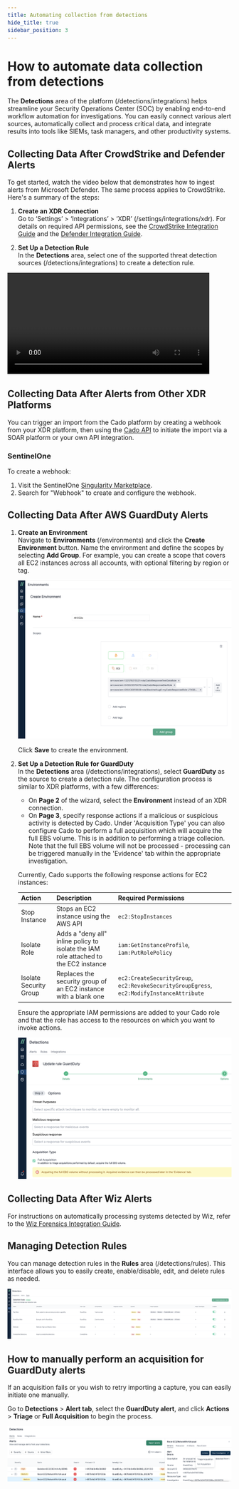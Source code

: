 ```yaml
---
title: Automating collection from detections
hide_title: true
sidebar_position: 3
---
```


# How to automate data collection from detections

The **Detections** area of the platform (/detections/integrations) helps streamline your Security Operations Center (SOC) by enabling end-to-end workflow automation for investigations. You can easily connect various alert sources, automatically collect and process critical data, and integrate results into tools like SIEMs, task managers, and other productivity systems.

## Collecting Data After CrowdStrike and Defender Alerts

To get started, watch the video below that demonstrates how to ingest alerts from Microsoft Defender. The same process applies to CrowdStrike. Here's a summary of the steps:

1. **Create an XDR Connection**  
   Go to ‘Settings’ > ‘Integrations’ > ‘XDR’ (/settings/integrations/xdr). For details on required API permissions, see the [CrowdStrike Integration Guide](/cado/integrations/xdr/crowdstrike) and the [Defender Integration Guide](/cado/integrations/xdr/defender).

2. **Set Up a Detection Rule**  
   In the **Detections** area, select one of the supported threat detection sources (/detections/integrations) to create a detection rule.

<video src="/img/detections-set-up.mp4" controls width="90%"></video>

## Collecting Data After Alerts from Other XDR Platforms

You can trigger an import from the Cado platform by creating a webhook from your XDR platform, then using the [Cado API](/cado/integrations/api-overview) to initiate the import via a SOAR platform or your own API integration.

### SentinelOne
To create a webhook:
1. Visit the SentinelOne [Singularity Marketplace](https://www.sentinelone.com/partners/singularity-marketplace/).
2. Search for "Webhook" to create and configure the webhook.

## Collecting Data After AWS GuardDuty Alerts

1. **Create an Environment**  
   Navigate to **Environments** (/environments) and click the **Create Environment** button. Name the environment and define the scopes by selecting **Add Group**. For example, you can create a scope that covers all EC2 instances across all accounts, with optional filtering by region or tag.

   ![Create Environments](/img/environments-create.png)

   Click **Save** to create the environment.

2. **Set Up a Detection Rule for GuardDuty**  
   In the **Detections** area (/detections/integrations), select **GuardDuty** as the source to create a detection rule. The configuration process is similar to XDR platforms, with a few differences:

   - On **Page 2** of the wizard, select the **Environment** instead of an XDR connection.
   - On **Page 3**, specify response actions if a malicious or suspicious activity is detected by Cado. Under 'Acquisition Type' you can also configure Cado to perform a full acquisition which will acquire the full EBS volume. This is in addition to performing a triage collecion. Note that the full EBS volume will not be processed - processing can be triggered manually in the 'Evidence' tab within the appropriate investigation.

   Currently, Cado supports the following response actions for EC2 instances:

   | Action | Description | Required Permissions |
   | -------- | ----------- | ---------- |
   | Stop Instance | Stops an EC2 instance using the AWS API | `ec2:StopInstances` |
   | Isolate Role | Adds a "deny all" inline policy to isolate the IAM role attached to the EC2 instance | `iam:GetInstanceProfile`, `iam:PutRolePolicy` |
   | Isolate Security Group | Replaces the security group of an EC2 instance with a blank one | `ec2:CreateSecurityGroup`, `ec2:RevokeSecurityGroupEgress`, `ec2:ModifyInstanceAttribute` |

   Ensure the appropriate IAM permissions are added to your Cado role and that the role has access to the resources on which you want to invoke actions.

   ![Full Acquisition](/img/guardduty-full-acquisition.png)

## Collecting Data After Wiz Alerts

For instructions on automatically processing systems detected by Wiz, refer to the [Wiz Forensics Integration Guide](/cado/integrations/cnapp/wiz).

## Managing Detection Rules

You can manage detection rules in the **Rules** area (/detections/rules). This interface allows you to easily create, enable/disable, edit, and delete rules as needed.

![Manage Rules](/img/detections-rules.png)

## How to manually perform an acquisition for GuardDuty alerts

If an acquisition fails or you wish to retry importing a capture, you can easily initiate one manually. 

Go to **Detections** > **Alert tab**, select the **GuardDuty alert**, and click **Actions** > **Triage** or **Full Acquisition** to begin the process.

![Retry Logic](/img/retry-logic.png)



